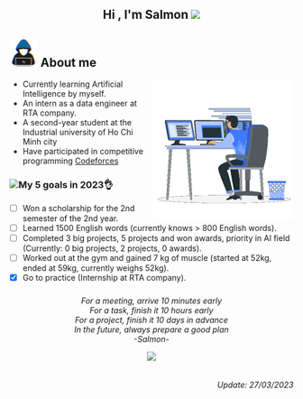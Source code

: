 
<h2 align="center"><b>Hi , I'm Salmon </b><img src="https://media.giphy.com/media/hvRJCLFzcasrR4ia7z/giphy.gif" width="35"></h2>

## <picture><img src = "https://github.com/0xAbdulKhalid/0xAbdulKhalid/raw/main/assets/mdImages/about_me.gif" width = 50px></picture> **About me**

<picture> <img align="right" src="https://github.com/0xAbdulKhalid/0xAbdulKhalid/raw/main/assets/mdImages/Right_Side.gif" width = 250px></picture>

- Currently learning Artificial Intelligence by myself.
- An intern as a data engineer at RTA company.
- A second-year student at the Industrial university of Ho Chi Minh city
- Have participated in competitive programming [Codeforces](https://codeforces.com/profile/Salmon1)
  
### <img src="https://media.giphy.com/media/iY8CRBdQXODJSCERIr/giphy.gif" width="35"><b>My 5 goals in 2023👌</b>

- [ ] Won a scholarship for the 2nd semester of the 2nd year.
- [ ] Learned 1500 English words (currently knows > 800 English words).
- [ ] Completed 3 big projects, 5 projects and won awards, priority in AI field (Currently: 0 big projects, 2 projects, 0 awards).
- [ ] Worked out at the gym and gained 7 kg of muscle (started at 52kg, ended at 59kg, currently weighs 52kg).
- [X] Go to practice (Internship at RTA company).

### <a src="" width="35"><b></b>

<div align="center">
  
*For a meeting, arrive 10 minutes early\
For a task, finish it 10 hours early\
For a project, finish it 10 days in advance\
In the future, always prepare a good plan\
                               -Salmon-*

<img src="https://user-images.githubusercontent.com/73097560/115834477-dbab4500-a447-11eb-908a-139a6edaec5c.gif"><br><br>

  <p align="right"><em>Update: 27/03/2023</em></p>


